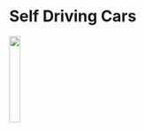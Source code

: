 # Self Driving Cars
<img src="https://github.com/AntonyBARGE/ai_driven_cars/blob/main/project/ai%20driven%20cars%20gif.gif" width="20%"/>

